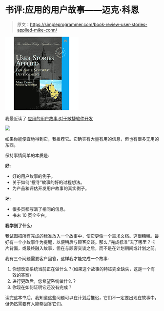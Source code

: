 # 书评:应用的用户故事——迈克·科恩

> 原文：<https://simpleprogrammer.com/book-review-user-stories-applied-mike-cohn/>

![User Storied Applied](img/0168319092800e596ad3a64cd30bdc37.png "User Storied Applied")

我最近读了:[应用的用户故事:对于敏捷软件开发](http://www.amazon.com/gp/product/0321205685?ie=UTF8&tag=makithecompsi-20&linkCode=as2&camp=1789&creative=9325&creativeASIN=0321205685)

![](img/30637fc41b06afa189dfa9d9cbde8cf4.png)

如果你能便宜地得到它，我推荐它。它确实有大量有用的信息，但也有很多无用的东西。

保持事情简单的本质是:

**好:**

*   好的用户故事的例子。
*   关于如何“搜寻”故事的好的过程想法。
*   为产品和评估开发用户故事的真实例子。

**坏:**

*   很多页都写满了相同的信息。
*   书末 10 页全空白。

**我学到了什么:**

我试图把所有完成的标准放入一个故事中，使它更像一个需求文档。这很糟糕。最好有一个小故事作为提醒，以便稍后与顾客交谈。那么,“完成标准”去了哪里？卡片背面，或最终融入故事，但在与顾客交谈之后，而不是在计划期间或计划之前。

我有三个问题需要客户回答，这样我才能完成一个故事:

1.  你想改变系统当前正在做什么？(如果这个故事的特征完全缺失，这是一个有效的答案)
2.  进行更改后，您希望系统做什么？
3.  你现在如何证明它还没有完成？

读完这本书后，我知道这些问题可以在计划后推迟，它们不一定要出现在故事中，但仍然需要有人能够回答它们。